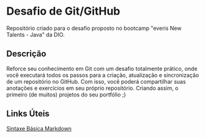 # Desafio de Git/GitHub

Repositório criado para o desafio proposto no bootcamp "everis New Talents - Java" da DIO.

## Descrição

Reforce seu conhecimento em Git com um desafio totalmente prático, onde você executará todos os passos para a criação, atualização e sincronização de um repositório no GitHub. Com isso, você poderá compartilhar suas anotações e exercícios em seu próprio repositório. Criando assim, o primeiro (de muitos) projetos do seu portfólio ;)

## Links Úteis

[Sintaxe Básica Markdown](https://www.markdownguide.org/basic-syntax/)


